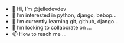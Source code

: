 - 👋 Hi, I’m @jelledevdev
- 👀 I’m interested in python, django, bebop...
- 🌱 I’m currently learning git, github, django...
- 💞️ I’m looking to collaborate on ...
- 📫 How to reach me ...

<!---
jelledevdev/jelledevdev is a ✨ special ✨ repository because its `README.md` (this file) appears on your GitHub profile.
You can click the Preview link to take a look at your changes.
--->
